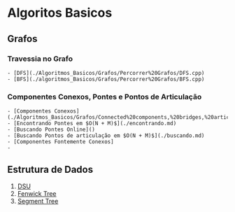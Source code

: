 # Algoritos Basicos

## Grafos

### Travessia no Grafo

    - [DFS](./Algoritmos_Basicos/Grafos/Percorrer%20Grafos/DFS.cpp)
    - [BFS](./algoritmos_Basicos/Grafos/Percorrer%20Grafos/BFS.cpp)
### Componentes Conexos, Pontes e Pontos de Articulação

    - [Componentes Conexos](./Algoritmos_Basicos/Grafos/Connected%20components,%20bridges,%20articulations%20points/Finding%20Connected%20Components.cpp)
    - [Encontrando Pontes em $O(N + M)$](./encontrando.md)
    - [Buscando Pontes Online]()
    - [Buscando Pontos de articulação em $O(N + M)$](./buscando.md)
    - [Componentes Fontemente Conexos]
    - 

## Estrutura de Dados

1. [DSU](./DSU.md)
2. [Fenwick Tree](./FenwickTree.md)
3. [Segment Tree](./SegmentTree.md)